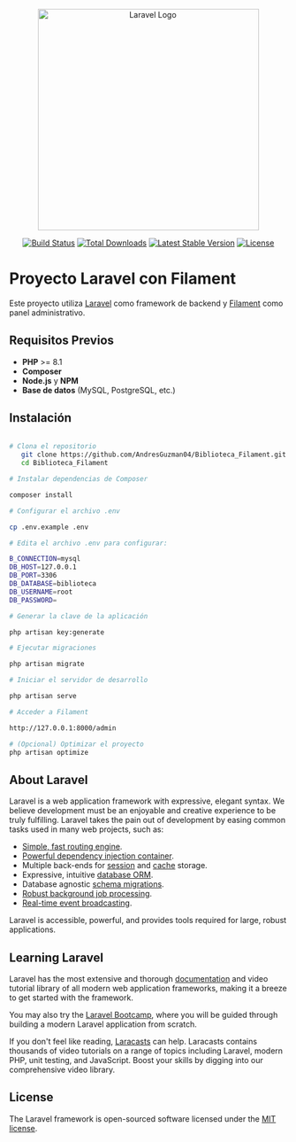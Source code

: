<p align="center"><a href="https://laravel.com" target="_blank"><img src="https://raw.githubusercontent.com/laravel/art/master/logo-lockup/5%20SVG/2%20CMYK/1%20Full%20Color/laravel-logolockup-cmyk-red.svg" width="400" alt="Laravel Logo"></a></p>

<p align="center">
<a href="https://github.com/laravel/framework/actions"><img src="https://github.com/laravel/framework/workflows/tests/badge.svg" alt="Build Status"></a>
<a href="https://packagist.org/packages/laravel/framework"><img src="https://img.shields.io/packagist/dt/laravel/framework" alt="Total Downloads"></a>
<a href="https://packagist.org/packages/laravel/framework"><img src="https://img.shields.io/packagist/v/laravel/framework" alt="Latest Stable Version"></a>
<a href="https://packagist.org/packages/laravel/framework"><img src="https://img.shields.io/packagist/l/laravel/framework" alt="License"></a>
</p>


# Proyecto Laravel con Filament

Este proyecto utiliza [Laravel](https://laravel.com/) como framework de backend y [Filament](https://filamentphp.com/) como panel administrativo.

## Requisitos Previos
- **PHP** >= 8.1
- **Composer**
- **Node.js** y **NPM**
- **Base de datos** (MySQL, PostgreSQL, etc.)

## Instalación
```bash
   
# Clona el repositorio
   git clone https://github.com/AndresGuzman04/Biblioteca_Filament.git
   cd Biblioteca_Filament

# Instalar dependencias de Composer 

composer install

# Configurar el archivo .env

cp .env.example .env

# Edita el archivo .env para configurar:

B_CONNECTION=mysql
DB_HOST=127.0.0.1
DB_PORT=3306
DB_DATABASE=biblioteca
DB_USERNAME=root
DB_PASSWORD=

# Generar la clave de la aplicación

php artisan key:generate

# Ejecutar migraciones

php artisan migrate 

# Iniciar el servidor de desarrollo

php artisan serve

# Acceder a Filament

http://127.0.0.1:8000/admin

# (Opcional) Optimizar el proyecto
php artisan optimize

```
## About Laravel

Laravel is a web application framework with expressive, elegant syntax. We believe development must be an enjoyable and creative experience to be truly fulfilling. Laravel takes the pain out of development by easing common tasks used in many web projects, such as:

- [Simple, fast routing engine](https://laravel.com/docs/routing).
- [Powerful dependency injection container](https://laravel.com/docs/container).
- Multiple back-ends for [session](https://laravel.com/docs/session) and [cache](https://laravel.com/docs/cache) storage.
- Expressive, intuitive [database ORM](https://laravel.com/docs/eloquent).
- Database agnostic [schema migrations](https://laravel.com/docs/migrations).
- [Robust background job processing](https://laravel.com/docs/queues).
- [Real-time event broadcasting](https://laravel.com/docs/broadcasting).

Laravel is accessible, powerful, and provides tools required for large, robust applications.

## Learning Laravel

Laravel has the most extensive and thorough [documentation](https://laravel.com/docs) and video tutorial library of all modern web application frameworks, making it a breeze to get started with the framework.

You may also try the [Laravel Bootcamp](https://bootcamp.laravel.com), where you will be guided through building a modern Laravel application from scratch.

If you don't feel like reading, [Laracasts](https://laracasts.com) can help. Laracasts contains thousands of video tutorials on a range of topics including Laravel, modern PHP, unit testing, and JavaScript. Boost your skills by digging into our comprehensive video library.

## License

The Laravel framework is open-sourced software licensed under the [MIT license](https://opensource.org/licenses/MIT).
